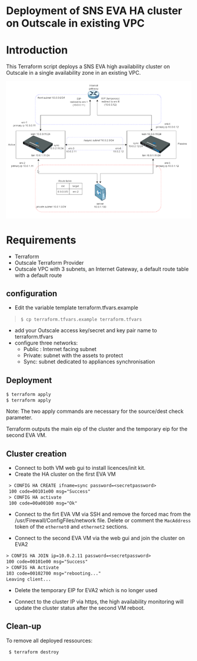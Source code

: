 # Deployment of SNS EVA HA cluster on Outscale in existing VPC

# Introduction

This Terraform script deploys a SNS EVA high availability cluster on Outscale in a single availability zone in an existing VPC.

![Schematic](doc/ha-outscale.png)

# Requirements

* Terraform
* Outscale Terraform Provider
* Outscale VPC with 3 subnets, an Internet Gateway, a default route table with a default route

##  configuration 

 * Edit the variable template terraform.tfvars.example

> `$ cp terraform.tfvars.example terraform.tfvars`
 
* add your Outscale access key/secret and key pair name to terraform.tfvars
* configure three networks:
  - Public : Internet facing subnet
  - Private: subnet with the assets to protect
  - Sync: subnet dedicated to appliances synchronisation

## Deployment

```
$ terraform apply
$ terraform apply
```

Note: The two apply commands are necessary for the source/dest check parameter.

Terraform outputs the main eip of the cluster and the temporary eip for the second EVA VM.

## Cluster creation

* Connect to both VM web gui to install licences/init kit.
* Create the HA cluster on the first EVA VM
```
 > CONFIG HA CREATE ifname=sync password=<secretpassword>
 100 code=00101e00 msg="Success"
 > CONFIG HA activate
 100 code=00a00100 msg="Ok"
```
* Connect to the firt EVA VM via SSH and remove the forced mac from the /usr/Firewall/ConfigFiles/network file. Delete or comment the `MacAddress` token of the `ethernet0` and `ethernet2` sections.

* Connect to the second EVA VM via the web gui and join the cluster on EVA2
 ```
 > CONFIG HA JOIN ip=10.0.2.11 password=<secretpassword>
 100 code=00101e00 msg="Success"
 > CONFIG HA Activate
 103 code=00102700 msg="rebooting..."
 Leaving client...
```
* Delete the temporary EIP for EVA2 which is no longer used

* Connect to the cluster IP via https, the high availability monitoring will update the cluster status after the second VM reboot.


## Clean-up

To remove all deployed ressources:
```
 $ terraform destroy
```

